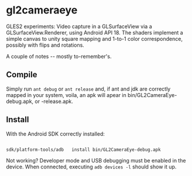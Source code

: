 gl2cameraeye
============

GLES2 experiments: Video capture in a GLSurfaceView via a GLSurfaceView.Renderer,
using Android API 18. The shaders implement a simple canvas to unity square mapping
and 1-to-1 color correspondence, possibly with flips and rotations.

A couple of notes -- mostly to-remember's.

Compile
-------
Simply run `ant debug` or `ant release` and, if ant and jdk are correctly 
mapped in your system, voila, an apk will apear in bin/GL2CameraEye-debug.apk,
or -release.apk.

Install
-------
With the Android SDK correctly installed:

<code>
sdk/platform-tools/adb   install bin/GL2CameraEye-debug.apk
</code>

Not working? Developer mode and USB debugging must be enabled in the device. When
connected, executing `adb devices -l` should show it up.
